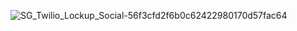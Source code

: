  ![SG_Twilio_Lockup_Social-56f3cfd2f6b0c62422980170d57fac64](https://user-images.githubusercontent.com/92742169/158389790-abaa2722-fbb6-4a8f-a0f5-ee88f184bd58.png)

